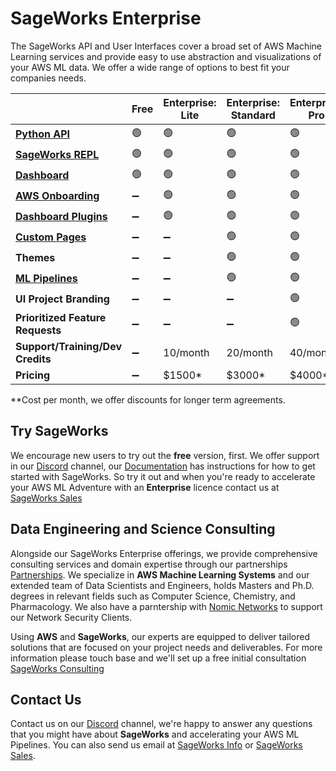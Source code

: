 # SageWorks Enterprise
The SageWorks API and User Interfaces cover a broad set of AWS Machine Learning services and provide easy to use abstraction and visualizations of your AWS ML data. We offer a wide range of options to best fit your companies needs.


|   | Free           | Enterprise: Lite  | Enterprise: Standard | Enterprise: Pro  |
|---|----------------|-------------|-----------------|------------------|
| **[Python API](https://supercowpowers.github.io/sageworks/api_classes/overview/)** | 🟢  | 🟢  | 🟢  | 🟢 |
| **[SageWorks REPL](https://supercowpowers.github.io/sageworks/repl/)** | 🟢  | 🟢  | 🟢 | 🟢 |
| **[Dashboard](https://supercowpowers.github.io/sageworks/)** | 🟢  | 🟢  | 🟢 | 🟢 |
| **[AWS Onboarding](https://supercowpowers.github.io/sageworks/aws_setup/core_stack/)**      | ➖ | 🟢  | 🟢  | 🟢 |
| **[Dashboard Plugins](https://supercowpowers.github.io/sageworks/plugins/)** | ➖  | 🟢  | 🟢  | 🟢 |
| **[Custom Pages](https://supercowpowers.github.io/sageworks/plugins/)**        | ➖  | ➖  | 🟢  | 🟢 |
| **Themes**              | ➖  | ➖  | 🟢  | 🟢 |
| **[ML Pipelines](https://supercowpowers.github.io/sageworks/api_classes/pipelines/)**        | ➖  | ➖  | 🟢  | 🟢 |
| **UI Project Branding** | ➖  | ➖  | ➖  | 🟢 |
| **Prioritized Feature Requests** | ➖| ➖| ➖ |🟢|
| **Support/Training/Dev Credits**   | ➖ | 10/month | 20/month | 40/month |
| **Pricing**            | ➖ | $1500*| $3000* | $4000* |

*\*Cost per month, we offer discounts for longer term agreements.

## Try SageWorks
We encourage new users to try out the **free** version, first. We offer support in our [Discord](https://discord.gg/WHAJuz8sw8) channel, our [Documentation](https://supercowpowers.github.io/sageworks/) has instructions for how to get started with SageWorks. So try it out and when you're ready to accelerate your AWS ML Adventure with an **Enterprise** licence contact us at [SageWorks Sales](mailto:sales@supercowpowers.com)


## Data Engineering and Science Consulting

Alongside our SageWorks Enterprise offerings, we provide comprehensive consulting services and domain expertise through our partnerships [Partnerships](https://www.supercowpowers.com/home#h.qau620rju99x). We specialize in **AWS Machine Learning Systems** and our extended team of Data Scientists and Engineers, holds Masters and Ph.D. degrees in relevant fields such as Computer Science, Chemistry, and Pharmacology. We also have a parntership with [Nomic Networks](https://nomicnetworks.com) to support our Network Security Clients.

Using **AWS** and **SageWorks**, our experts are equipped to deliver tailored solutions that are focused on your project needs and deliverables. For more information please touch base and we'll set up a free initial consultation [SageWorks Consulting](mailto:consulting@supercowpowers.com)

## Contact Us
Contact us on our [Discord](https://discord.gg/WHAJuz8sw8) channel, we're happy to answer any questions that you might have about **SageWorks** and accelerating your AWS ML Pipelines. You can also send us email at [SageWorks Info](mailto:sageworks@supercowpowers.com) or  [SageWorks Sales](mailto:sales@supercowpowers.com).
